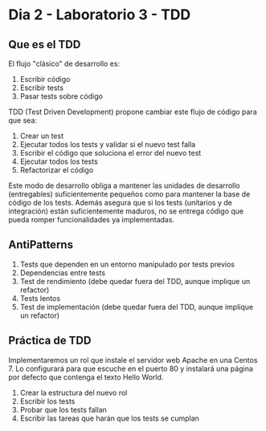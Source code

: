 # Dia 2 - Laboratorio 3 - TDD

## Que es el TDD

El flujo "clásico" de desarrollo es:
1. Escribir código
2. Escribir tests
3. Pasar tests sobre código

TDD (Test Driven Development) propone cambiar este flujo de código para que sea:

1. Crear un test
2. Ejecutar todos los tests y validar si el nuevo test falla
3. Escribir el código que soluciona el error del nuevo test
4. Ejecutar todos los tests
5. Refactorizar el código

Este modo de desarrollo obliga a mantener las unidades de desarrollo (entregables) suficientemente pequeños como para 
mantener la base de código de los tests. Además asegura que si los tests (unitarios y de integración) están 
suficientemente maduros, no se entrega código que pueda romper funcionalidades ya implementadas.

## AntiPatterns

1. Tests que dependen en un entorno manipulado por tests previos
2. Dependencias entre tests
3. Test de rendimiento (debe quedar fuera del TDD, aunque implique un refactor)
4. Tests lentos
5. Test de implementación (debe quedar fuera del TDD, aunque implique un refactor)

## Práctica de TDD

Implementaremos un rol que instale el servidor web Apache en una Centos 7. Lo configurará para que escuche en el 
puerto 80 y instalará una página por defecto que contenga el texto Hello World.

1. Crear la estructura del nuevo rol
1. Escribir los tests
2. Probar que los tests fallan
4. Escribir las tareas que harán que los tests se cumplan
